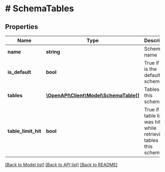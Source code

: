 # # SchemaTables

## Properties

Name | Type | Description | Notes
------------ | ------------- | ------------- | -------------
**name** | **string** | Schema name | [optional] [readonly]
**is_default** | **bool** | True if this is the default schema | [optional] [readonly]
**tables** | [**\OpenAPI\Client\Model\SchemaTable[]**](SchemaTable.md) | Tables for this schema | [optional] [readonly]
**table_limit_hit** | **bool** | True if the table limit was hit while retrieving tables in this schema | [optional] [readonly]

[[Back to Model list]](../../README.md#models) [[Back to API list]](../../README.md#endpoints) [[Back to README]](../../README.md)
